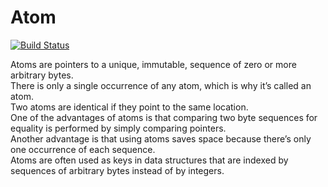 Atom
====

[![Build Status](https://travis-ci.org/daddinuz/atom.svg?branch=master)](https://travis-ci.org/daddinuz/atom)

Atoms are pointers to a unique, immutable, sequence of zero or more arbitrary bytes.  
There is only a single occurrence of any atom, which is why it’s called an atom.  
Two atoms are identical if they point to the same location.  
One of the advantages of atoms is that comparing two byte sequences for equality is performed by simply comparing pointers.  
Another advantage is that using atoms saves space because there’s only one occurrence of each sequence.  
Atoms are often used as keys in data structures that are indexed by sequences of arbitrary bytes instead of by integers.  
